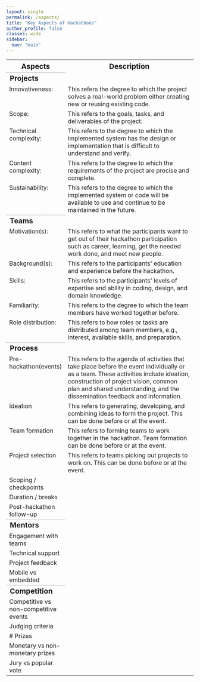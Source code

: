 ```yaml
---
layout: single
permalink: /aspects/
title: "Key Aspects of Hackathons"
author_profile: false
classes: wide
sidebar:
  nav: "main"
---
```

<style>
  tr {
    align: top;
  }
  td {
    vertical-align: top;
  }
</style>
<table>
<tr>
  <th style="font-size:1.2em; width:30%"><strong>Aspects</strong></th>
  <th style="font-size:1.2em; width:70%"><strong>Description</strong></th>
</tr>

<tr>
  <td style="colspan:2; font-size:1.2em; border-top: thin dotted grey;"><strong>Projects</strong></td>
</tr>

<tr>
  <td style="width:30%">Innovativeness:</td>
  <td style="width:70%">This refers the degree to which the project solves a real-world problem either creating new or reusing existing code.</td>
</tr>

<tr>
  <td style="width:30%">Scope:</td>
  <td style="width:70%">This refers to the goals, tasks, and deliverables of the project.</td>
</tr>

<tr>
  <td style="width:30%">Technical complexity:</td>
  <td style="width:70%">This refers to the degree to which the implemented system has the design or implementation that is difficult to understand and verify.</td>
</tr>

<tr>
  <td style="width:30%">Content complexity:</td>
  <td style="width:70%">This refers to the degree to which the requirements of the project are precise and complete.</td>
</tr>

<tr>
  <td style="width:30%">Sustainability:</td>
  <td style="width:70%">This refers to the degree to which the implemented system or code will be available to use and continue to be maintained in the future.</td>
</tr>

<tr>
  <td style="colspan:2; font-size:1.2em; border-top: thin dotted grey;"><strong>Teams</strong></td>
</tr>

<tr>
  <td style="width:30%">Motivation(s):</td>
  <td style="width:70%">This refers to what the participants want to get out of their hackathon participation such as career, learning, get the needed work done, and meet new people.</td>
</tr>

<tr>
  <td style="width:30%">Background(s):</td>
  <td style="width:70%">This refers to the participants' education and experience before the hackathon.</td>
</tr>

<tr>
  <td style="width:30%">Skills:</td>
  <td style="width:70%">This refers to the participants' levels of expertise and ability in coding, design, and domain knowledge.</td>
</tr>

<tr>
  <td style="width:30%">Familiarity:</td>
  <td style="width:70%">This refers to the degree to which the team members have worked together before.</td>
</tr>

<tr>
  <td style="width:30%">Role distribution:</td>
  <td style="width:70%">This refers to how roles or tasks are distributed among team members, e.g., interest, available skills, and preparation.</td>
</tr>

<tr>
  <td style="colspan:2; font-size:1.2em; border-top: thin dotted grey;"><strong>Process</strong></td>
</tr>

<tr>
  <td style="width:30%">Pre-hackathon(events)</td>
  <td style="width:70%">This refers to the agenda of activities that take place before the event individually or as a team. These activities include ideation, construction of project vision, common plan and shared understanding, and the dissemination feedback and information.</td>
</tr>

<tr>
  <td style="width:30%">Ideation</td>
  <td style="width:70%">This refers to generating, developing, and combining ideas to form the project. This can be done before or at the event.</td>
</tr>

<tr>
  <td style="width:30%">Team formation</td>
  <td style="width:70%">This refers to forming teams to work together in the hackathon. Team formation can be done before or at the event.</td>
</tr>

<tr>
  <td style="width:30%">Project selection</td>
  <td style="width:70%">This refers to teams picking out projects to work on. This can be done before or at the event.</td>
</tr>

<tr>
  <td style="width:30%">Scoping / checkpoints</td>
  <td style="width:70%"></td>
</tr>

<tr>
  <td style="width:30%">Duration / breaks</td>
  <td style="width:70%"></td>
</tr>

<tr>
  <td style="width:30%">Post-hackathon follow-up</td>
  <td style="width:70%"></td>
</tr>

<tr>
  <td style="colspan:2; font-size:1.2em; border-top: thin dotted grey;"><strong>Mentors</strong></td>
</tr>

<tr>
  <td style="width:30%">Engagement with teams</td>
  <td style="width:70%"></td>
</tr>

<tr>
  <td style="width:30%">Technical support</td>
  <td style="width:70%"></td>
</tr>

<tr>
  <td style="width:30%">Project feedback</td>
  <td style="width:70%"></td>
</tr>

<tr>
  <td style="width:30%">Mobile vs embedded</td>
  <td style="width:70%"></td>
</tr>

<tr>
  <td style="colspan:2; font-size:1.2em; border-top: thin dotted grey;"><strong>Competition</strong></td>
</tr>

<tr>
  <td style="width:30%">Competitive vs non-competitive events</td>
  <td style="width:70%"></td>
</tr>

<tr>
  <td style="width:30%">Judging criteria</td>
  <td style="width:70%"></td>
</tr>

<tr>
  <td style="width:30%"># Prizes</td>
  <td style="width:70%"></td>
</tr>

<tr>
  <td style="width:30%">Monetary vs non-monetary prizes</td>
  <td style="width:70%"></td>
</tr>

<tr>
  <td style="width:30%">Jury vs popular vote</td>
  <td style="width:70%"></td>
</tr>
</table>
